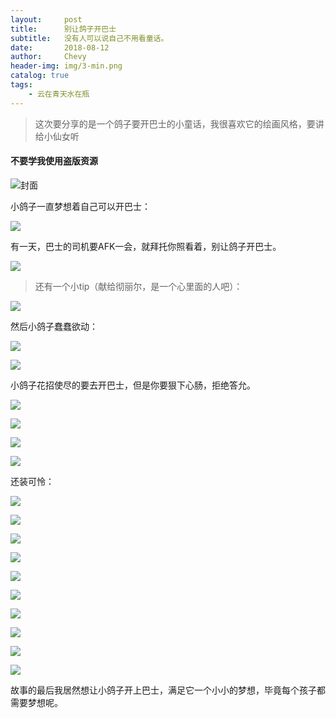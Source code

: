 ```yaml
---
layout:     post
title:      别让鸽子开巴士
subtitle:	没有人可以说自己不用看童话。
date:       2018-08-12
author:     Chevy
header-img: img/3-min.png
catalog: true
tags:
    - 云在青天水在瓶
---
```


> 这次要分享的是一个鸽子要开巴士的小童话，我很喜欢它的绘画风格，要讲给小仙女听

#### 不要学我使用盗版资源

![封面](http://ow7cxg4aa.bkt.clouddn.com/18-8-11/80981780.jpg)

小鸽子一直梦想着自己可以开巴士：

![](http://ow7cxg4aa.bkt.clouddn.com/18-8-11/63698952.jpg)

有一天，巴士的司机要AFK一会，就拜托你照看着，别让鸽子开巴士。

![](http://ow7cxg4aa.bkt.clouddn.com/18-8-11/48537621.jpg)

> 还有一个小tip（献给彻丽尔，是一个心里面的人吧）：

![](http://ow7cxg4aa.bkt.clouddn.com/18-8-11/57225951.jpg)

然后小鸽子蠢蠢欲动：

![](http://ow7cxg4aa.bkt.clouddn.com/18-8-11/38513513.jpg)

![](http://ow7cxg4aa.bkt.clouddn.com/18-8-11/43885076.jpg)

小鸽子花招使尽的要去开巴士，但是你要狠下心肠，拒绝答允。

![](http://ow7cxg4aa.bkt.clouddn.com/18-8-11/94037296.jpg)

![](http://ow7cxg4aa.bkt.clouddn.com/18-8-11/34221217.jpg)

![](http://ow7cxg4aa.bkt.clouddn.com/18-8-11/62048041.jpg)

![](http://ow7cxg4aa.bkt.clouddn.com/18-8-11/40327128.jpg)

还装可怜：

![](http://ow7cxg4aa.bkt.clouddn.com/18-8-11/24557163.jpg)

![](http://ow7cxg4aa.bkt.clouddn.com/18-8-11/37177342.jpg)

![](http://ow7cxg4aa.bkt.clouddn.com/18-8-11/82052536.jpg)

![](http://ow7cxg4aa.bkt.clouddn.com/18-8-11/52727766.jpg)

![](http://ow7cxg4aa.bkt.clouddn.com/18-8-11/8279876.jpg)

![](http://ow7cxg4aa.bkt.clouddn.com/18-8-11/72498085.jpg)

![](http://ow7cxg4aa.bkt.clouddn.com/18-8-11/31777379.jpg)

![](http://ow7cxg4aa.bkt.clouddn.com/18-8-11/81893905.jpg)

![](http://ow7cxg4aa.bkt.clouddn.com/18-8-11/8090651.jpg)

![](http://ow7cxg4aa.bkt.clouddn.com/18-8-11/7165168.jpg)

故事的最后我居然想让小鸽子开上巴士，满足它一个小小的梦想，毕竟每个孩子都需要梦想呢。